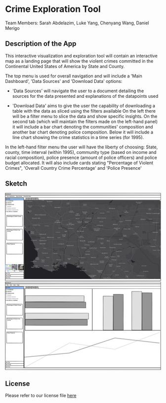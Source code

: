 # Crime Exploration Tool

Team Members: Sarah Abdelazim, Luke Yang, Chenyang Wang, Daniel Merigo

## Description of the App

This interactive visualization and exploration tool will contain an interactive map as a landing page that will show the violent crimes committed in the Continental United States of America by State and County.

The top menu is used for overall navigation and will include a 'Main Dashboard', 'Data Sources' and 'Download Data' options:

-   'Data Sources' will navigate the user to a document detailing the sources for the data presented and explanations of the datapoints used

-   'Download Data' aims to give the user the capability of downloading a table with the data as sliced using the filters available On the left there will be a filter menu to slice the data and show specific insights. On the second tab (which will maintain the filters made on the left-hand panel) it will include a bar chart denoting the communities' composition and another bar chart denoting police composition. Below it will include a line chart showing the crime statistics in a time series (for 1995).

In the left-hand filter menu the user will have the liberty of choosing: State, county, time interval (within 1995), community type (based on income and racial composition), police presence (amount of police officers) and police budget allocated. It will also include cards stating "Percentage of Violent Crimes", 'Overall Country Crime Percentage' and 'Police Presence'

## Sketch

![tab_1](img/Tab1.png) ![tab_1](img/Tab2.png)

## License

Please refer to our license file [here](https://github.com/UBC-MDS/Communites_and_Crime_group8/blob/main/LICENSE)

